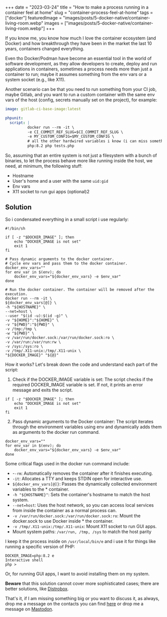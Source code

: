 +++
date = "2023-03-24"
title = "How to make a process running in a container feel at home"
slug = "container-process-feel-at-home"
tags = ["docker"]
featuredImage = "images/posts/5-docker-native/container-living-room.webp"
images = ["images/posts/5-docker-native/container-living-room.webp"]
+++

If you know me, you know how much I love the container ecosystem (and Docker) and how breakthrough they have been in the market the last 10 years, containers changed everything.

Even tho Docker/Podman have become an essential tool in the world of software development, as they allow developers to create, deploy and run applications in containers, sometimes a process needs more than just a container to run; maybe it assumes something from the env vars or a system socket (e.g., like X11).

Another scenario can be that you need to run something from your CI job, maybe Gitlab, and you want to run a custom container with the same env vars of the host (config, secrets manually set on the project), for example:

```yaml
image: gitlab-ci-base-image:latest

phpunit:
  script: |
          docker run --rm -it \
          -e CI_COMMIT_REF_SLUG=$CI_COMMIT_REF_SLUG \
          -e MY_CUSTOM_CONFIG=$MY_CUSTOM_CONFIG \
          # all the other hardwired variables i know (i can miss something here). \
          php:8.2 php tests.php
```

So, assuming that an entire system is not just a filesystem with a bunch of binaries, to let the process behave more like running inside the host, we need, at minimum, the following stuff:

* Hostname
* User's home and a user with the same `uid:gid`
* Env vars
* X11 socket to run gui apps (optional)2

## Solution

So i condensated everything in a small script i use regularly:

```shell
#!/bin/sh

if [ -z "$DOCKER_IMAGE" ]; then
    echo "DOCKER_IMAGE is not set"
    exit 1
fi

# Pass dynamic arguments to the docker container.
# Cycle env vars and pass them to the docker container.
docker_env_vars=""
for env_var in $(env); do
    docker_env_vars="${docker_env_vars} -e $env_var"
done

# Run the docker container. The container will be removed after the execution.
docker run --rm -it \
${docker_env_vars[@]} \
-h "${HOSTNAME}" \
--net=host \
--user "$(id -u):$(id -g)" \
-v "${HOME}":"${HOME}" \
-v "${PWD}":"${PWD}" \
-v /tmp:/tmp \
-w "${PWD}" \
-v /var/run/docker.sock:/var/run/docker.sock:ro \
-v /var/run:/var/run:rw \
-v /sys:/sys:ro \
-v /tmp/.X11-unix:/tmp/.X11-unix \
"${DOCKER_IMAGE}" "${@}"
```

How it works? Let's break down the code and understand each part of the script:

1. Check if the DOCKER_IMAGE variable is set: The script checks if the required DOCKER_IMAGE variable is set. If not, it prints an error message and exits the script.

```shell
if [ -z "$DOCKER_IMAGE" ]; then
    echo "DOCKER_IMAGE is not set"
    exit 1
fi
```

2. Pass dynamic arguments to the Docker container: The script iterates through the environment variables using env and dynamically adds them as arguments to the docker run command.

```shell
docker_env_vars=""
for env_var in $(env); do
    docker_env_vars="${docker_env_vars} -e $env_var"
done
```

Some critical flags used in the docker run command include:

* -`-rm`: Automatically removes the container after it finishes executing.
* `-it`: Allocates a TTY and keeps STDIN open for interactive use.
* `${docker_env_vars[@]}`: Passes the dynamically collected environment variables to the * container.
* `-h "${HOSTNAME}"`: Sets the container's hostname to match the host system.
* `--net=host`: Uses the host network, so you can access local services from inside the container as a normal process can.
* `-v /var/run/docker.sock:/var/run/docker.sock:ro`: Mount the docker.sock to use Docker inside * the container.
* `-v /tmp/.X11-unix:/tmp/.X11-unix`: Mount X11 socket to run GUI apps.
* Mount system paths: `/var/run, /tmp, /sys` to match the host parity

I keep it the process inside on `/usr/local/bin/e` and i use it for things like running a specific version of PHP:

```shell
DOCKER_IMAGE=php:8.2 e
Interactive shell
php >
```

Or, for running GUI apps, I want to avoid installing them on my system.

**Beware** that this solution cannot cover more sophisticated cases; there are better solutions, like [Distrobox](https://github.com/89luca89/distrobox).

That's it, if I am missing something big or you want to discuss it, as always, drop me a message on the contacts you can find [here](/about) or drop me a message on [Mastodon](https://continuousdelivery.social/@paolomainardi).